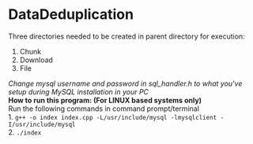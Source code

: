 # DataDeduplication
Three directories needed to be created  in parent directory for execution:
1) Chunk
2) Download 
3) File<br>

<I>Change mysql username and password in sql_handler.h to what you've setup during MySQL installation in your PC
</I><br>
<b> How to run this program: (For LINUX based systems only) </b><br>
Run the following commands in command prompt/terminal<br>
1. 
```g++ -o index index.cpp -L/usr/include/mysql -lmysqlclient -I/usr/include/mysql```
<br>
2. 
```./index```
